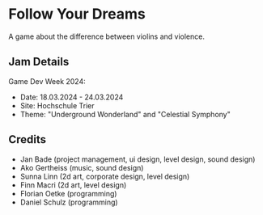 # Follow Your Dreams
A game about the difference between violins and violence.

## Jam Details
Game Dev Week 2024: 
- Date: 18.03.2024 - 24.03.2024
- Site: Hochschule Trier
- Theme: "Underground Wonderland" and "Celestial Symphony"

## Credits
- Jan Bade (project management, ui design, level design, sound design)
- Ako Gertheiss (music, sound design)
- Sunna Linn (2d art, corporate design, level design)
- Finn Macri (2d art, level design)
- Florian Oetke (programming)
- Daniel Schulz (programming)
